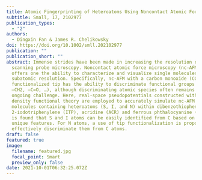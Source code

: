 ```yaml
---
title: Atomic Fingerprinting of Heteroatoms Using Noncontact Atomic Force Microscopy
subtitle: Small, 17, 2102977
publication_types:
  - "2"
authors:
  - Dingxin Fan & James R. Chelikowsky
doi: https://doi.org/10.1002/smll.202102977
publication: ""
publication_short: ""
abstract: Immense strides have been made in increasing the resolution of
  scanning probe microscopy. Noncontact atomic force microscopy (nc-AFM) now
  offers one the ability to characterize and visualize single molecules with
  subatomic resolution. Specifically, nc-AFM with a carbon monoxide (CO)
  functionalized tip has the ability to discriminate functional groups (–C=C–,
  –CH2, –C=O, …), although discriminating atomic species often remains as an
  ongoing challenge. Here, real-space pseudopotentials constructed within
  density functional theory are employed to accurately simulate nc-AFM images of
  molecules containing heteroatoms (S, I, and N) within dibenzothiophene (DBT),
  2-iodotriphenylene (ITP), acridine (ACR) and ferrous phthalocyanine (FePc). It
  is found that S and I atoms can be easily identified from C based on their
  unique features. For N atoms, a use of tip functionalization is proposed to
  effectively discriminate them from C atoms.
draft: false
featured: true
image:
  filename: featured.jpg
  focal_point: Smart
  preview_only: false
date: 2021-10-01T06:32:25.072Z
---
```

